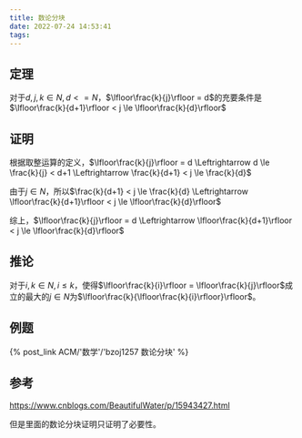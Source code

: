 ```yaml
---
title: 数论分块
date: 2022-07-24 14:53:41
tags:
---
```


## 定理

对于$d, j, k \in N, d <= N$，$\lfloor\frac{k}{j}\rfloor = d$的充要条件是$\lfloor\frac{k}{d+1}\rfloor < j \le \lfloor\frac{k}{d}\rfloor$

## 证明

根据取整运算的定义，$\lfloor\frac{k}{j}\rfloor = d \Leftrightarrow d \le \frac{k}{j} < d+1 \Leftrightarrow \frac{k}{d+1} < j \le \frac{k}{d}$

由于$j\in N$，所以$\frac{k}{d+1} < j \le \frac{k}{d} \Leftrightarrow \lfloor\frac{k}{d+1}\rfloor < j \le \lfloor\frac{k}{d}\rfloor$

综上，$\lfloor\frac{k}{j}\rfloor = d \Leftrightarrow \lfloor\frac{k}{d+1}\rfloor < j \le \lfloor\frac{k}{d}\rfloor$

## 推论

对于$i,k\in N, i\le k$，使得$\lfloor\frac{k}{i}\rfloor = \lfloor\frac{k}{j}\rfloor$成立的最大的$j\in N$为$\lfloor\frac{k}{\lfloor\frac{k}{i}\rfloor}\rfloor$。

## 例题

{% post_link ACM/'数学'/'bzoj1257 数论分块' %}

## 参考

<https://www.cnblogs.com/BeautifulWater/p/15943427.html>

但是里面的数论分块证明只证明了必要性。
